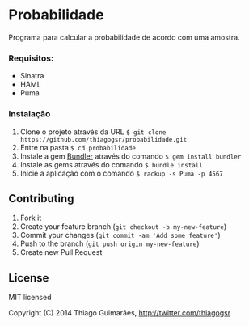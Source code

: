 Probabilidade
=============

Programa para calcular a probabilidade de acordo com uma amostra.

### Requisitos:
- Sinatra
- HAML
- Puma

### Instalação
1. Clone o projeto através da URL `$ git clone https://github.com/thiagogsr/probabilidade.git`
1. Entre na pasta `$ cd probabilidade`
1. Instale a gem [Bundler](http://bundler.io) através do comando `$ gem install bundler`
1. Instale as gems através do comando `$ bundle install`
1. Inicie a aplicação com o comando `$ rackup -s Puma -p 4567`

## Contributing

1. Fork it
2. Create your feature branch (`git checkout -b my-new-feature`)
3. Commit your changes (`git commit -am 'Add some feature'`)
4. Push to the branch (`git push origin my-new-feature`)
5. Create new Pull Request

## License
MIT licensed

Copyright (C) 2014 Thiago Guimarães, <http://twitter.com/thiagogsr>